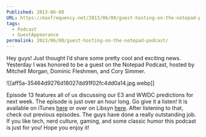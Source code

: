 ```yaml
---
Published: 2013-06-08
URL: https://maxfrequency.net/2013/06/08/guest-hosting-on-the-notepad-podcast/
tags:
  - Podcast
  - GuestAppearance
permalink: 2013/06/08/guest-hosting-on-the-notepad-podcast/
---
```

Hey guys! Just thought I’d share some pretty cool and exciting news. Yesterday I was honored to be a guest on the Notepad Podcast, hosted by Mitchell Morgan, Dominic Fleshmen, and Cory Simmer.

![[aff5a-35464d9276d18027dd91f02fc4dd0a14.jpg.webp]]

Episode 13 features all of us discussing our E3 and WWDC predictions for next week. The episode is just over an hour long. Go give it a listen! It is available on iTunes [here](https://itunes.apple.com/us/podcast/the-notepad/id594747760?mt=2) or over on Libsyn [here](http://notepad.libsyn.com/). After listening to that, check out previous episodes. The guys have done a really outstanding job. If you like tech, nerd culture, gaming, and some classic humor this podcast is just for you! Hope you enjoy it!